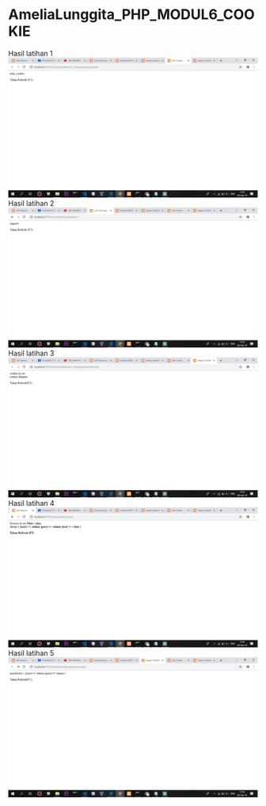 # AmeliaLunggita_PHP_MODUL6_COOKIE
Hasil latihan 1
![alt text](https://github.com/Lunggita29/AmeliaLunggita_PHP_MODUL6_COOKIE/blob/master/mengaksescookie.png)
Hasil latihan 2
![alt text](https://github.com/Lunggita29/AmeliaLunggita_PHP_MODUL6_COOKIE/blob/master/lat2.png)
Hasil latihan 3
![alt text](https://github.com/Lunggita29/AmeliaLunggita_PHP_MODUL6_COOKIE/blob/master/menghapuscookie.png)
Hasil latihan 4
![alt text](https://github.com/Lunggita29/AmeliaLunggita_PHP_MODUL6_COOKIE/blob/master/lat4.png)
Hasil latihan 5
![alt text](https://github.com/Lunggita29/AmeliaLunggita_PHP_MODUL6_COOKIE/blob/master/menghapussession.png)
